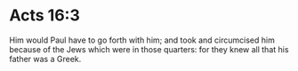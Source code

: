 # Acts 16:3

Him would Paul have to go forth with him; and took and circumcised him because of the Jews which were in those quarters: for they knew all that his father was a Greek.